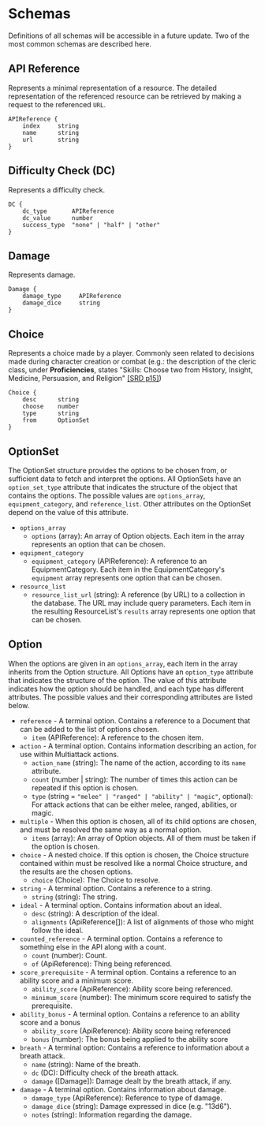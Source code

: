 # Schemas

Definitions of all schemas will be accessible in a future update. Two of the most common schemas are described here.

## API Reference

Represents a minimal representation of a resource. The detailed representation of the referenced resource can be retrieved by making a request to the referenced `URL`.

```
APIReference {
    index     string
    name      string
    url       string
}
```


## Difficulty Check (DC)

Represents a difficulty check.

```
DC {
    dc_type       APIReference
    dc_value      number
    success_type  "none" | "half" | "other"
}
```

## Damage

Represents damage.

```
Damage {
    damage_type     APIReference
    damage_dice     string
}
```

## Choice

Represents a choice made by a player. Commonly seen related to decisions made during character creation or combat (e.g.: the description of the cleric class, under **Proficiencies**, states "Skills: Choose two from	History, Insight, Medicine, Persuasion, and	Religion" [[SRD p15]](https://media.wizards.com/2016/downloads/DND/SRD-OGL_V5.1.pdf#page=15))

```
Choice {
    desc      string
    choose    number
    type      string
    from      OptionSet
}
```


## OptionSet

The OptionSet structure provides the options to be chosen from, or sufficient data to fetch and interpret the options. All OptionSets have an `option_set_type` attribute that indicates the structure of the object that contains the options. The possible values are `options_array`, `equipment_category`, and `reference_list`. Other attributes on the OptionSet depend on the value of this attribute.

- `options_array`
    - `options` (array): An array of Option objects. Each item in the array represents an option that can be chosen.
- `equipment_category`
    - `equipment_category` (APIReference): A reference to an EquipmentCategory. Each item in the EquipmentCategory's `equipment` array represents one option that can be chosen.
- `resource_list`
    - `resource_list_url` (string): A reference (by URL) to a collection in the database. The URL may include query parameters. Each item in the resulting ResourceList's `results` array represents one option that can be chosen.

## Option

When the options are given in an `options_array`, each item in the array inherits from the Option structure. All Options have an `option_type` attribute that indicates the structure of the option. The value of this attribute indicates how the option should be handled, and each type has different attributes. The possible values and their corresponding attributes are listed below.

- `reference` - A terminal option. Contains a reference to a Document that can be added to the list of options chosen.
    - `item` (APIReference): A reference to the chosen item.
- `action` - A terminal option. Contains information describing an action, for use within Multiattack actions.
    - `action_name` (string): The name of the action, according to its `name` attribute.
    - `count` (number | string): The number of times this action can be repeated if this option is chosen.
    - `type` (string = `"melee" | "ranged" | "ability" | "magic"`, optional): For attack actions that can be either melee, ranged, abilities, or magic.
- `multiple` - When this option is chosen, all of its child options are chosen, and must be resolved the same way as a normal option.
    - `items` (array): An array of Option objects. All of them must be taken if the option is chosen.
- `choice` - A nested choice. If this option is chosen, the Choice structure contained within must be resolved like a normal Choice structure, and the results are the chosen options.
    - `choice` (Choice): The Choice to resolve.
- `string` - A terminal option. Contains a reference to a string.
    - `string` (string): The string.
- `ideal` - A terminal option. Contains information about an ideal.
    - `desc` (string): A description of the ideal.
    - `alignments` (ApiReference[]): A list of alignments of those who might follow the ideal.
- `counted_reference` - A terminal option. Contains a reference to something else in the API along with a count.
    - `count` (number): Count.
    - `of` (ApiReference): Thing being referenced.
- `score_prerequisite` - A terminal option. Contains a reference to an ability score and a minimum score.
    - `ability_score` (ApiReference): Ability score being referenced.
    - `minimum_score` (number): The minimum score required to satisfy the prerequisite.
- `ability_bonus` - A terminal option. Contains a reference to an ability score and a bonus
    - `ability_score` (ApiReference): Ability score being referenced
    - `bonus` (number): The bonus being applied to the ability score
- `breath` - A terminal option: Contains a reference to information about a breath attack.
    - `name` (string): Name of the breath.
    - `dc` (DC): Difficulty check of the breath attack.
    - `damage` ([Damage]): Damage dealt by the breath attack, if any.
- `damage` - A terminal option. Contains information about damage.
    - `damage_type` (ApiReference): Reference to type of damage.
    - `damage_dice` (string): Damage expressed in dice (e.g. "13d6").
    - `notes` (string): Information regarding the damage.
